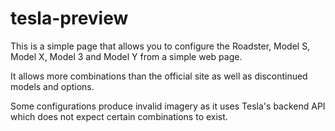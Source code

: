 # tesla-preview

This is a simple page that allows you to configure the Roadster, Model S, Model X, Model 3 and Model Y from a simple web page.

It allows more combinations than the official site as well as discontinued models and options.

Some configurations produce invalid imagery as it uses Tesla's backend API which does not expect certain combinations to exist.
